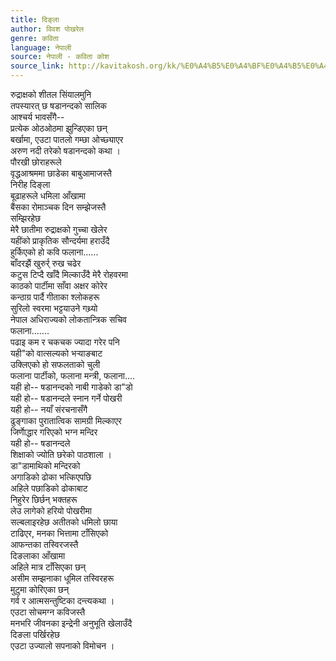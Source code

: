 ```yaml
---
title: दिङ्ला
author: विवश पोखरेल
genre: कविता
language: नेपाली
source: नेपाली - कविता कोश
source_link: http://kavitakosh.org/kk/%E0%A4%B5%E0%A4%BF%E0%A4%B5%E0%A4%B6_%E0%A4%AA%E0%A5%8B%E0%A4%96%E0%A4%B0%E0%A5%87%E0%A4%B2
---
```


रुद्राक्षको शीतल सिंयालमुनि  
तपस्यारत् छ षडानन्दको सालिक  
आश्चर्य भावसँगै--  
प्रत्येक ओठओठमा झुन्डिएका छन्  
बर्खामा, एउटा पातलो गम्छा ओच्छ्याएर  
अरुण नदी तरेको षडानन्दको कथा ।  
पौरखी छोराहरूले  
वृद्धआश्रममा छाडेका बाबुआमाजस्तै  
निरीह दिङ्ला  
बूढाहरूले धमिला आँखामा  
बैंसका रोमाञ्चक दिन सम्झेजस्तै  
सम्झिरहेछ  
मेरै छातीमा रुद्राक्षको गुच्चा खेलेर  
यहींको प्राकृतिक सौन्दर्यमा हराउँदै  
हुर्किएको हो कवि फलाना......  
बाँदरझैं खुरुर्र् रुख चढेर  
कटुस टिप्दै खाँदै मिल्काउँदै मेरै रोहवरमा  
काठको पार्टीमा साँवा अक्षर कोरेर  
कन्ठाग्र पार्दै गीताका श्लोकहरू  
सुरिलो स्वरमा भट्टयाउने गथ्र्यो  
नेपाल अधिराज्यको लोकतान्त्रिक सचिव  
फलाना.......  
पढाइ कम र चकचक ज्यादा गरेर पनि  
यही"को वात्सल्यको भर्‍याङबाट  
उक्लिएको हो सफलताको चुली  
फलाना पार्टीको, फलाना मन्त्री, फलाना....  
यही हो-- षडानन्दको नाबी गाडेको डा"डो  
यही हो-- षडानन्दले स्नान गर्ने पोखरी  
यही हो-- नयाँ संरचनासँगै  
ढुङ्गाका पुरातात्विक सामग्री मिल्काएर  
जिर्णाेद्धार गरिएको भग्न मन्दिर  
यही हो-- षडानन्दले  
शिक्षाको ज्योति छरेको पाठशाला ।  
डा"डामाथिको मन्दिरको  
अगाडिको ढोका भत्किएपछि  
अहिले पछाडिको ढोकाबाट  
निहुरेर छिर्छन् भक्तहरू  
लेउ लागेको हरियो पोखरीमा  
सल्बलाइरहेछ अतीतको धमिलो छाया  
टाढिएर, मनका भित्तामा टाँसिएको  
आफन्तका तस्विरजस्तै  
दिङलाका आँखामा  
अहिले मात्र टाँसिएका छन्  
असीम सम्झनाका धूमिल तस्विरहरू  
मुटुमा कोरिएका छन्  
गर्व र आत्मसन्तुष्टिका दन्त्यकथा ।  
एउटा सोचमग्न कविजस्तै  
मनभरि जीवनका इन्द्रेनी अनुभूति खेलाउँदै  
दिङला पर्खिरहेछ  
एउटा उज्यालो सपनाको विमोचन ।
